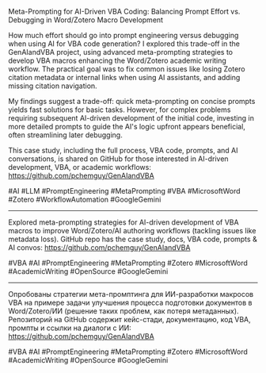 Meta-Prompting for AI-Driven VBA Coding: Balancing Prompt Effort vs. Debugging in Word/Zotero Macro Development

How much effort should go into prompt engineering versus debugging when using AI for VBA code generation? I explored this trade-off in the GenAIandVBA project, using advanced meta-prompting strategies to develop VBA macros enhancing the Word/Zotero academic writing workflow. The practical goal was to fix common issues like losing Zotero citation metadata or internal links when using AI assistants, and adding missing citation navigation.

My findings suggest a trade-off: quick meta-prompting on concise prompts yields fast solutions for basic tasks. However, for complex problems requiring subsequent AI-driven development of the initial code, investing in more detailed prompts to guide the AI's logic upfront appears beneficial, often streamlining later debugging.

This case study, including the full process, VBA code, prompts, and AI conversations, is shared on GitHub for those interested in AI-driven development, VBA, or academic workflows: https://github.com/pchemguy/GenAIandVBA

#AI #LLM #PromptEngineering #MetaPrompting #VBA #MicrosoftWord #Zotero #WorkflowAutomation #GoogleGemini


---


Explored meta-prompting strategies for AI-driven development of VBA macros to improve Word/Zotero/AI authoring workflows (tackling issues like metadata loss). GitHub repo has the case study, docs, VBA code, prompts & AI convos: https://github.com/pchemguy/GenAIandVBA

#VBA #AI #PromptEngineering #MetaPrompting #Zotero #MicrosoftWord #AcademicWriting #OpenSource #GoogleGemini

---

Опробованы стратегии мета-промптинга для ИИ-разработки макросов VBA на примере задачи улучшения процесса подготовки документов в Word/Zotero/ИИ (решение таких проблем, как потеря метаданных). Репозиторий на GitHub содержит кейс-стади, документацию, код VBA, промпты и ссылки на диалоги с ИИ: https://github.com/pchemguy/GenAIandVBA

#VBA #AI #PromptEngineering #MetaPrompting #Zotero #MicrosoftWord #AcademicWriting #OpenSource #GoogleGemini 

